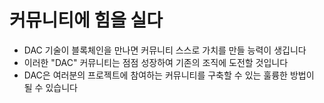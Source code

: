 **커뮤니티**에 힘을 실다 
====

 * DAC 기술이 블록체인을 만나면 커뮤니티 스스로 가치를 만들 능력이 생깁니다
 * 이러한 "DAC" 커뮤니티는 점점 성장하여 기존의 조직에 도전할 것입니다
 * DAC은 여러분의 프로젝트에 참여하는 커뮤니티를 구축할 수 있는 훌륭한 방법이 될 수 있습니다
